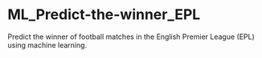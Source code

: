 # ML_Predict-the-winner_EPL
Predict the winner of football matches in the English Premier League (EPL) using machine learning.

